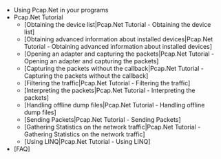 * Using Pcap.Net in your programs
* Pcap.Net Tutorial
  * [Obtaining the device list|Pcap.Net Tutorial - Obtaining the device list]
  * [Obtaining advanced information about installed devices|Pcap.Net Tutorial - Obtaining advanced information about installed devices]
  * [Opening an adapter and capturing the packets|Pcap.Net Tutorial - Opening an adapter and capturing the packets]
  * [Capturing the packets without the callback|Pcap.Net Tutorial - Capturing the packets without the callback]
  * [Filtering the traffic|Pcap.Net Tutorial - Filtering the traffic]
  * [Interpreting the packets|Pcap.Net Tutorial - Interpreting the packets]
  * [Handling offline dump files|Pcap.Net Tutorial - Handling offline dump files]
  * [Sending Packets|Pcap.Net Tutorial - Sending Packets]
  * [Gathering Statistics on the network traffic|Pcap.Net Tutorial - Gathering Statistics on the network traffic]
  * [Using LINQ|Pcap.Net Tutorial - Using LINQ]
* [FAQ]